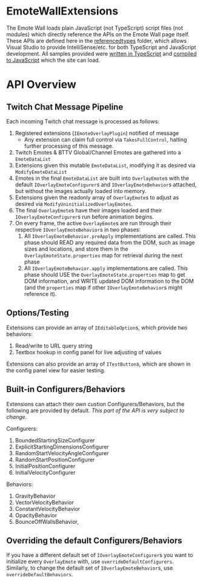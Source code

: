 # EmoteWallExtensions

The Emote Wall loads plain JavaScript (not TypeScript) script files (not modules) which directly reference the APIs on the Emote Wall page itself. These APIs are defined here in the [referencedtypes](EmoteWallExtensions/referencedtypes) folder, which allows Visual Studio to provide IntelliSense/etc. for both TypeScript and JavaScript development. All samples provided were [written in TypeScript](EmoteWallExtensions/ts_source) and [compiled to JavaScript](EmoteWallExtensions/js_generated) which the site can load.

# API Overview

## Twitch Chat Message Pipeline

Each incoming Twitch chat message is processed as follows:

1. Registered extensions (`IEmoteOverlayPlugin`) notified of message
    - Any extension can claim full control via `TakesFullControl`, halting further processing of this message.
2. Twitch Emotes & BTTV Global/Channel Emotes are gathered into a `EmoteDataList`
3. Extensions given this mutable `EmoteDataList`, modifying it as desired via `ModifyEmoteDataList`
4. Emotes in the final `EmoteDataList` are built into `OverlayEmote`s with the default `IOverlayEmoteConfigurer`s and `IOverlayEmoteBehavior`s attached, but without the images actually loaded into memory.
5. Extensions given the readonly array of `OverlayEmote`s to adjust as desired via `ModifyUninitializedOverlayEmotes`.
6. The final `OverlayEmote`s have their images loaded and their `IOverlayEmoteConfigurer`s run before animation begins.
7. On every frame, the active `OverlayEmote`s are run through their respective `IOverlayEmoteBehavior`s in two phases:
    1. All `IOverlayEmoteBehavior.preApply` implementations are called. This phase should READ any required data from the DOM, such as image sizes and locations, and store them in the `OverlayEmoteState.properties` map for retrieval during the next phase
    2. All `IOverlayEmoteBehavior.apply` implementations are called. This phase should USE the `OverlayEmoteState.properties` map to get DOM information, and WRITE updated DOM information to the DOM (and the `properties` map if other `IOverlayEmoteBehavior`s might reference it).

## Options/Testing

Extensions can provide an array of `IEditableOption`s, which provide two behaviors:

1. Read/write to URL query string
2. Textbox hookup in config panel for live adjusting of values

Extensions can also provide an array of `ITestButton`s, which are shown in the config panel view for easier testing.

## Built-in Configurers/Behaviors

Extensions can attach their own custion Configurers/Behaviors, but the following are provided by default. *This part of the API is very subject to change.*

Configurers:

1. BoundedStartingSizeConfigurer
2. ExplicitStartingDimensionsConfigurer
3. RandomStartVelocityAngleConfigurer
4. RandomStartPositionConfigurer
5. InitialPositionConfigurer
6. InitialVelocityConfigurer

Behaviors:

1. GravityBehavior
2. VectorVelocityBehavior
3. ConstantVelocityBehavior
4. OpacityBehavior
5. BounceOffWallsBehavior,


## Overriding the default Configurers/Behaviors

If you have a different default set of `IOverlayEmoteConfigurer`s you want to initialize every `OverlayEmote` with, use `overrideDefaultConfigurers`. Similarly, to change the default set of `IOverlayEmoteBehavior`s, use `overrideDefaultBehaviors`.